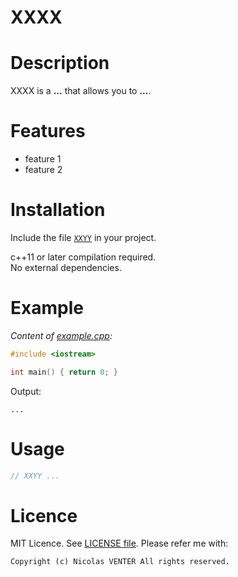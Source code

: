 # XXXX

# Description

XXXX is a **...** that allows you to **...**.

# Features

- feature 1
- feature 2

# Installation

Include the file [`XXYY`](XXYY) in your project.

c++11 or later compilation required.  
No external dependencies.

# Example

*Content of [example.cpp](example.cpp):*
```cpp
#include <iostream>

int main() { return 0; }
```

Output:
```
...
```

# Usage

```cpp	
// XXYY ...
```

# Licence

MIT Licence. See [LICENSE file](LICENSE).
Please refer me with:

	Copyright (c) Nicolas VENTER All rights reserved.
